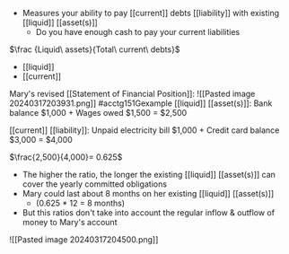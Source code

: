 - Measures your ability to pay [[current]] debts [[liability]] with existing [[liquid]] [[asset(s)]]
	- Do you have enough cash to pay your current liabilities

$\frac {Liquid\ assets}{Total\ current\ debts}$
- [[liquid]]
- [[current]]

Mary's revised [[Statement of Financial Position]]:
![[Pasted image 20240317203931.png]]
#acctg151Gexample 
[[liquid]] [[asset(s)]]:
Bank balance $1,000 + Wages owed $1,500 = $2,500

[[current]] [[liability]]:
Unpaid electricity bill $1,000 + Credit card balance $3,000 = $4,000

$\frac{2,500}{4,000}= 0.625$
- The higher the ratio, the longer the existing [[liquid]] [[asset(s)]] can cover the yearly committed obligations
- Mary could last about 8 months on her existing [[liquid]] [[asset(s)]]
	- (0.625 * 12 = 8 months)
- But this ratios don't take into account the regular inflow & outflow of money to Mary's account

![[Pasted image 20240317204500.png]]